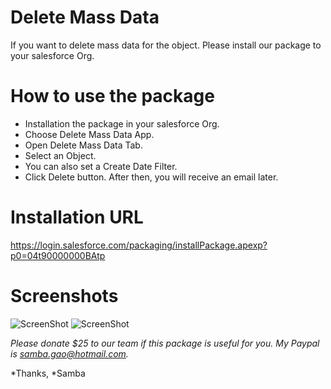 # Delete Mass Data
 If you want to delete mass data for the object. Please install our package to your salesforce Org.
 
# How to use the package
- Installation the package in your salesforce Org. 
- Choose Delete Mass Data App. 
- Open Delete Mass Data Tab. 
- Select an Object. 
- You can also set a Create Date Filter. 
- Click Delete button. After then, you will receive an email later.

# Installation URL
 https://login.salesforce.com/packaging/installPackage.apexp?p0=04t90000000BAtp

# Screenshots
![ScreenShot](https://www.dropbox.com/s/3iy5062r9livwkb/Main.png?dl=0)
![ScreenShot](https://www.dropbox.com/s/hqytbtex2grc6e9/2.png?dl=0)

*Please donate $25 to our team if this package is useful for you. My Paypal is samba.gao@hotmail.com.*

 *Thanks,
 *Samba
